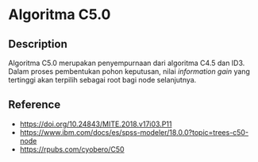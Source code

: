 # Algoritma C5.0

## Description
Algoritma C5.0 merupakan penyempurnaan dari algoritma C4.5 dan ID3. Dalam proses pembentukan pohon keputusan, nilai *information gain* yang tertinggi akan terpilih sebagai root bagi node selanjutnya. 


## Reference
- https://doi.org/10.24843/MITE.2018.v17i03.P11
- https://www.ibm.com/docs/es/spss-modeler/18.0.0?topic=trees-c50-node
- https://rpubs.com/cyobero/C50